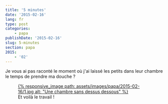 ```yaml
---
title: '5 minutes'
date: '2015-02-16'
lang: fr
type: post
categories:
    - papa
publishDate: '2015-02-16'
slug: 5-minutes
section: papa
2015:
    - '02'
---
```


Je vous ai pas raconté le moment où j'ai laissé les petits dans leur chambre le temps de prendre ma douche ?

<figure>
  <a data-featherlight="image" href="/assets/images/papa/2015-02-16/1.jpg" title="Voir en plus grand">
      {% responsive_image path: assets/images/papa/2015-02-16/1.jpg alt: "Une chambre sans dessus dessous" %}
  </a>
  <figcaption>Et voilà le travail !</figcaption>
</figure>
